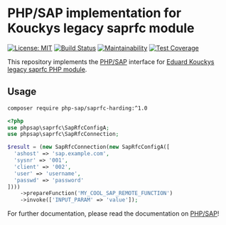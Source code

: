 # PHP/SAP implementation for Kouckys legacy saprfc module

[![License: MIT][license-mit]](LICENSE)
[![Build Status][travis-badge]][travis-ci]
[![Maintainability][maintainability-badge]][maintainability]
[![Test Coverage][coverage-badge]][coverage]

This repository implements the [PHP/SAP][phpsap] interface for [Eduard Kouckys legacy saprfc PHP module][koucky].

## Usage

```sh
composer require php-sap/saprfc-harding:^1.0
```

```php
<?php
use phpsap\saprfc\SapRfcConfigA;
use phpsap\saprfc\SapRfcConnection;

$result = (new SapRfcConnection(new SapRfcConfigA([
  'ashost' => 'sap.example.com',
  'sysnr' => '001',
  'client' => '002',
  'user' => 'username',
  'passwd' => 'password'
])))
    ->prepareFunction('MY_COOL_SAP_REMOTE_FUNCTION')
    ->invoke(['INPUT_PARAM' => 'value']);
```

For further documentation, please read the documentation on [PHP/SAP][phpsap]!

[phpsap]: https://php-sap.github.io
[koucky]: http://saprfc.sourceforge.net/ "SAPRFC extension module for PHP"
[license-mit]: https://img.shields.io/badge/license-MIT-blue.svg
[travis-badge]: https://travis-ci.org/php-sap/saprfc-koucky.svg?branch=master
[travis-ci]: https://travis-ci.org/php-sap/saprfc-koucky
[maintainability-badge]: https://api.codeclimate.com/v1/badges/1c67c34d571c4a0a1492/maintainability
[maintainability]: https://codeclimate.com/github/php-sap/saprfc-koucky/maintainability
[coverage-badge]: https://api.codeclimate.com/v1/badges/1c67c34d571c4a0a1492/test_coverage
[coverage]: https://codeclimate.com/github/php-sap/saprfc-koucky/test_coverage
